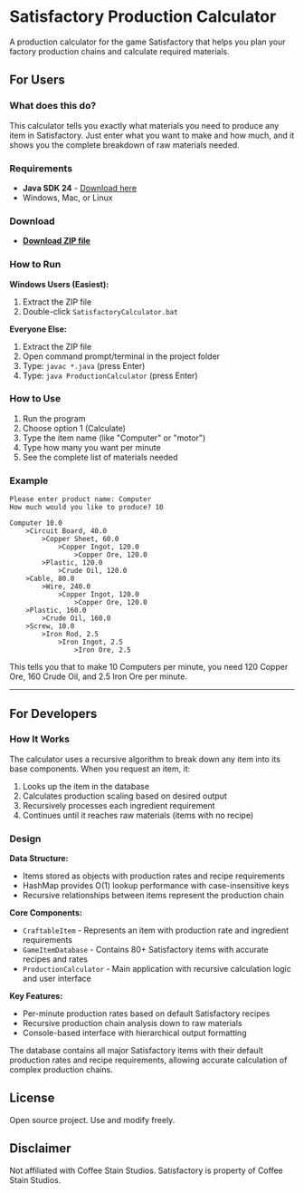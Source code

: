 # Satisfactory Production Calculator

A production calculator for the game Satisfactory that helps you plan your factory production chains and calculate required materials.

## For Users

### What does this do?

This calculator tells you exactly what materials you need to produce any item in Satisfactory. Just enter what you want to make and how much, and it shows you the complete breakdown of raw materials needed.

### Requirements

- **Java SDK 24** - [Download here](https://www.oracle.com/java/technologies/downloads/#jdk24-windows)
- Windows, Mac, or Linux

### Download

- **[Download ZIP file](https://github.com/ardaaboz/satisfactory-calculator/releases/latest/download/SatisfacotryCalculator.zip)**


### How to Run

**Windows Users (Easiest):**
1. Extract the ZIP file
2. Double-click `SatisfactoryCalculator.bat`

**Everyone Else:**
1. Extract the ZIP file
2. Open command prompt/terminal in the project folder
3. Type: `javac *.java` (press Enter)
4. Type: `java ProductionCalculator` (press Enter)

### How to Use

1. Run the program
2. Choose option 1 (Calculate)
3. Type the item name (like "Computer" or "motor")
4. Type how many you want per minute
5. See the complete list of materials needed

### Example

```
Please enter product name: Computer
How much would you like to produce? 10

Computer 10.0
	>Circuit Board, 40.0
		>Copper Sheet, 60.0
			>Copper Ingot, 120.0
				>Copper Ore, 120.0
		>Plastic, 120.0
			>Crude Oil, 120.0
	>Cable, 80.0
		>Wire, 240.0
			>Copper Ingot, 120.0
				>Copper Ore, 120.0
	>Plastic, 160.0
		>Crude Oil, 160.0
	>Screw, 10.0
		>Iron Rod, 2.5
			>Iron Ingot, 2.5
				>Iron Ore, 2.5
```

This tells you that to make 10 Computers per minute, you need 120 Copper Ore, 160 Crude Oil, and 2.5 Iron Ore per minute.

---

## For Developers

### How It Works

The calculator uses a recursive algorithm to break down any item into its base components. When you request an item, it:

1. Looks up the item in the database
2. Calculates production scaling based on desired output
3. Recursively processes each ingredient requirement
4. Continues until it reaches raw materials (items with no recipe)

### Design

**Data Structure:**
- Items stored as objects with production rates and recipe requirements
- HashMap provides O(1) lookup performance with case-insensitive keys
- Recursive relationships between items represent the production chain

**Core Components:**
- `CraftableItem` - Represents an item with production rate and ingredient requirements
- `GameItemDatabase` - Contains 80+ Satisfactory items with accurate recipes and rates
- `ProductionCalculator` - Main application with recursive calculation logic and user interface

**Key Features:**
- Per-minute production rates based on default Satisfactory recipes
- Recursive production chain analysis down to raw materials
- Console-based interface with hierarchical output formatting

The database contains all major Satisfactory items with their default production rates and recipe requirements, allowing accurate calculation of complex production chains.

## License

Open source project. Use and modify freely.

## Disclaimer

Not affiliated with Coffee Stain Studios. Satisfactory is property of Coffee Stain Studios.